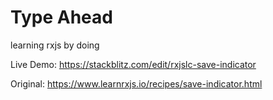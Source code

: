 # Type Ahead

learning rxjs by doing

Live Demo: https://stackblitz.com/edit/rxjslc-save-indicator

Original: https://www.learnrxjs.io/recipes/save-indicator.html
